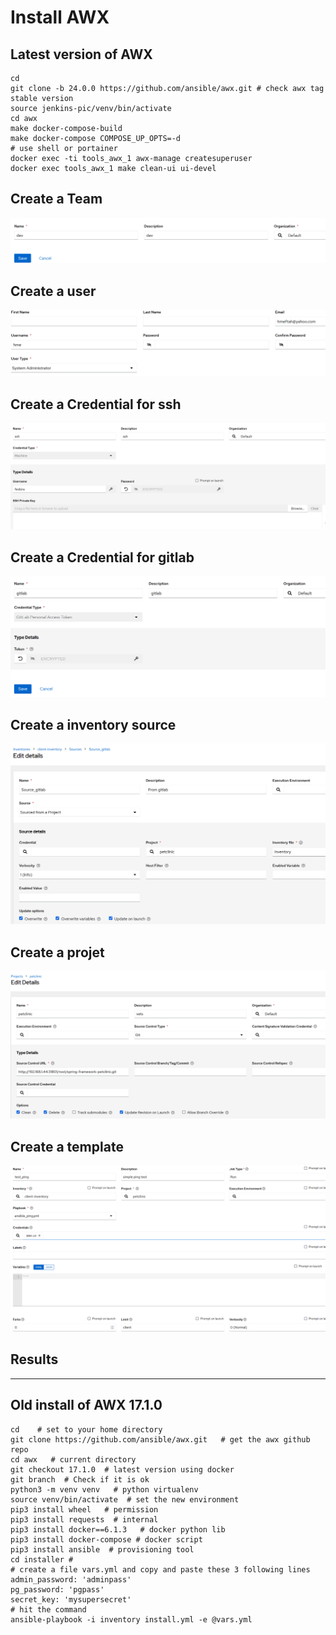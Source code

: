 # Install AWX 


## Latest version of AWX
```shell    
cd 
git clone -b 24.0.0 https://github.com/ansible/awx.git # check awx tag stable version
source jenkins-pic/venv/bin/activate
cd awx
make docker-compose-build
make docker-compose COMPOSE_UP_OPTS=-d
# use shell or portainer
docker exec -ti tools_awx_1 awx-manage createsuperuser
docker exec tools_awx_1 make clean-ui ui-devel
```


## Create a Team
![awx_team](screenshots/awx_team.png)

## Create a user 
![awx_user](screenshots/awx_user.png)

## Create a Credential for ssh 
![awx_ssh](screenshots/awx_credentials_machine.png)

## Create a Credential for gitlab
![awx_ssh](screenshots/awx_credentials_gitlab.png)

## Create a inventory source 
![awx_inventory](screenshots/awx_inventory_source.png)

## Create a projet
![awx_projet](screenshots/awx_projet.png)

## Create a template
![awx_template](screenshots/awx_template.png)

## Results





------------------------------------------------------------------
## Old install of AWX 17.1.0
```shell
cd    # set to your home directory 
git clone https://github.com/ansible/awx.git   # get the awx github repo 
cd awx   # current directory
git checkout 17.1.0  # latest version using docker
git branch  # Check if it is ok
python3 -m venv venv   # python virtualenv
source venv/bin/activate  # set the new environment 
pip3 install wheel   # permission
pip3 install requests  # internal 
pip3 install docker==6.1.3   # docker python lib
pip3 install docker-compose # docker script
pip3 install ansible  # provisioning tool
cd installer #  
# create a file vars.yml and copy and paste these 3 following lines
admin_password: 'adminpass'
pg_password: 'pgpass'
secret_key: 'mysupersecret'
# hit the command
ansible-playbook -i inventory install.yml -e @vars.yml

```
